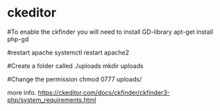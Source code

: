 # ckeditor

#To enable the ckfinder you will need to install GD-library 
apt-get install php-gd

#restart apache 
systemctl restart apache2

#Create a folder called ./uploads
mkdir uploads

#Change the permission 
chmod 0777 uploads/

more info. 
https://ckeditor.com/docs/ckfinder/ckfinder3-php/system_requirements.html
